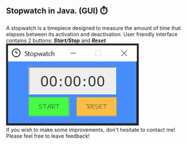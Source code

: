 ## Stopwatch in Java. (GUI) ⏱️

A stopwatch is a timepiece designed to measure the amount of time that elapses between its activation and deactivation.
User friendly interface contains 2 buttons: ***Start/Stop*** and ***Reset*** <br/>
![Screenshot of Stopwatch](https://github.com/Kamran-Dev/StartStopWatch_Java_Project/blob/master/Stopwatch.PNG)  <br/>
If you wish to make some improvements, don't hesitate to contact me!
Please feel free to leave feedback!

